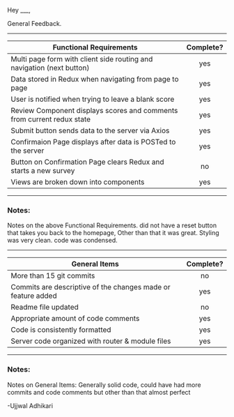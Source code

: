 Hey ___,

General Feedback.

---
| Functional Requirements | Complete? |
| --- | :---: |
| Multi page form with client side routing and navigation (next button) | yes |
| Data stored in Redux when navigating from page to page | yes |
| User is notified when trying to leave a blank score | yes |
| Review Component displays scores and comments from current redux state | yes |
| Submit button sends data to the server via Axios | yes |
| Confirmaion Page displays after data is POSTed to the server | yes |
| Button on Confirmation Page clears Redux and starts a new survey | no |
| Views are broken down into components | yes |

---
### Notes:

Notes on the above Functional Requirements.
did not have a reset button that takes you back to the homepage, Other than that it was great. Styling was very clean. code was condensed.

---
| General Items | Complete? |
| --- | :---: |
| More than 15 git commits | no |
| Commits are descriptive of the changes made or feature added | yes |
| Readme file updated | no |
| Appropriate amount of code comments | yes |
| Code is consistently formatted | yes|
| Server code organized with router & module files | yes|

---
### Notes:

Notes on General Items:
Generally solid code, could have had more commits and code comments but other than that almost perfect

-Ujjwal Adhikari
